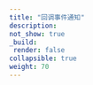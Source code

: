 ```yaml
---
title: "回调事件通知"
description: 
not_show: true
_build:
 render: false
collapsible: true
weight: 70
---
```


